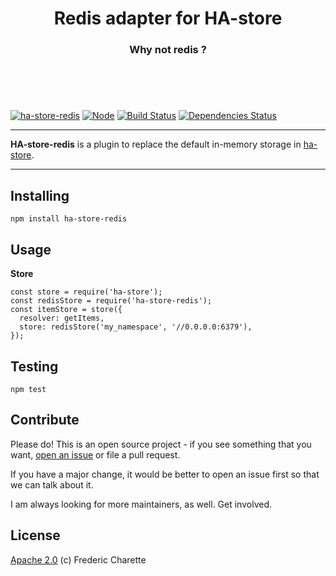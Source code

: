 <h1 align="center">
  Redis adapter for HA-store
</h1>
<h3 align="center">
    Why not redis ?
  <br/><br/><br/>
</h3>
<br/>

[![ha-store-redis](https://img.shields.io/npm/v/ha-store-redis.svg)](https://www.npmjs.com/package/ha-store-redis)
[![Node](https://img.shields.io/badge/node->%3D8.0-blue.svg)](https://nodejs.org)
[![Build Status](https://travis-ci.org/fed135/ha-redis-adapter.svg?branch=master)](https://travis-ci.org/fed135/ha-redis-adapter)
[![Dependencies Status](https://david-dm.org/fed135/ha-store-redis.svg)](https://david-dm.org/fed135/ha-store-redis)

---

**HA-store-redis** is a plugin to replace the default in-memory storage in [ha-store](https://github.com/fed135/ha-store).

---

## Installing

`npm install ha-store-redis`


## Usage

**Store**
```node
const store = require('ha-store');
const redisStore = require('ha-store-redis');
const itemStore = store({
  resolver: getItems,
  store: redisStore('my_namespace', '//0.0.0.0:6379'),
});
```


## Testing

`npm test`


## Contribute

Please do! This is an open source project - if you see something that you want, [open an issue](https://github.com/fed135/ha-redis-adapter/issues/new) or file a pull request.

If you have a major change, it would be better to open an issue first so that we can talk about it. 

I am always looking for more maintainers, as well. Get involved. 


## License 

[Apache 2.0](LICENSE) (c) Frederic Charette

